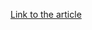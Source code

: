 [Link to the article](https://hshrzd.wordpress.com/2017/12/18/process-doppelganging-a-new-way-to-impersonate-a-process/)
